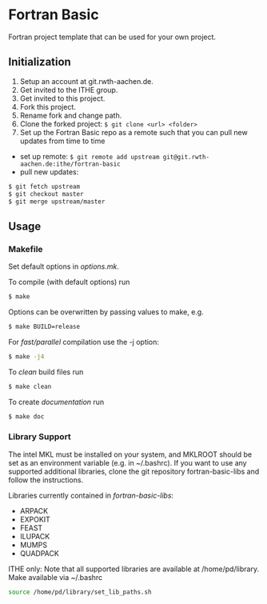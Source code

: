 # Fortran Basic

Fortran project template that can be used for your own project.

## Initialization
1. Setup an account at git.rwth-aachen.de.
2. Get invited to the ITHE group.
3. Get invited to this project.
4. Fork this project.
5. Rename fork and change path.
6. Clone the forked project: `$ git clone <url> <folder>`
7. Set up the Fortran Basic repo as a remote such that you can pull new updates from time to time
  * set up remote: `$ git remote add upstream git@git.rwth-aachen.de:ithe/fortran-basic`
  * pull new updates:
```bash
$ git fetch upstream
$ git checkout master
$ git merge upstream/master
```

## Usage
### Makefile
Set default options in *options.mk*.

To compile (with default options) run
```bash
$ make
```

Options can be overwritten by passing values to make, e.g.
```bash
$ make BUILD=release
```

For *fast/parallel* compilation use the -j option:
```bash
$ make -j4
```

To *clean* build files run

```bash
$ make clean
```

To create *documentation* run
```bash
$ make doc
```

### Library Support
The intel MKL must be installed on your system, and MKLROOT should be set as an environment variable (e.g. in ~/.bashrc).
If you want to use any supported additional libraries, clone the git repository fortran-basic-libs and follow the instructions.

Libraries currently contained in *fortran-basic-libs*:
* ARPACK
* EXPOKIT
* FEAST
* ILUPACK
* MUMPS
* QUADPACK

ITHE only: Note that all supported libraries are available at /home/pd/library.
Make available via ~/.bashrc
```bash
source /home/pd/library/set_lib_paths.sh
```

